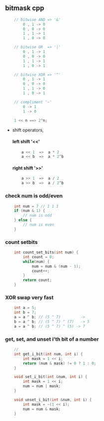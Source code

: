 ## bitmask cpp

```cpp
    // bitwise AND => '&'
        0 , 1 -> 0
        0 , 0 -> 0
        1 , 1 -> 1
        1 , 0 -> 0

    // bitwise OR  => '|'
        0 , 1 -> 1
        0 , 0 -> 0
        1 , 1 -> 1
        1 , 0 -> 1

    // bitwise XOR => '^'  
        0 , 1 -> 1
        0 , 0 -> 0
        1 , 1 -> 0
        1 , 0 -> 1

    // compliment '~'
        0 -> 1
        1 -> 0
    
    1 << n ==> 2^n;

```
* shift operators,

    #### left shift  '<<'
    ```cpp
        a << 1  =>  a * 2
        a << b  =>  a * 2^b
    ```

    #### right shift  '>>'
    ```cpp
        a >> 1  =>  a / 2
        a >> b  =>  a / 2^b
    ```

### check num is odd/even
```cpp
    int num = 7 // 1 1 1 
    if (num & 1) {
        // num is odd
    } else {
        // num is even
    }
```

### count setbits 
```cpp
    int count_set_bits(int num) {
        int count = 0;
        while(num) {
            num = num & (num - 1);
            count++;
        }
        return count;
    }
```

### XOR swap very fast
```cpp
    int a = 5;
    int b = 7;
    a = a ^ b; // (5 ^ 7)         -> 
    b = a ^ b; // (5 ^ 7) ^ (7)   -> 5 
    a = a ^ b; // (5 ^ 7) ^ (5) -> 7 
```

### get, set, and unset i'th bit of a number
``` cpp
    //
    int get_i_bit(int num, int i) {
        int mask = 1 << i;
        return (num & mask) != 0 ? 1 : 0;
    }

    void set_i_bit(int &num, int i) {
        int mask = 1 << i;
        num = num | mask;
    }

    void unset_i_bit(int &num, int i) {
        int mask = ~(1 << i);
        num = num & mask;
    }
```